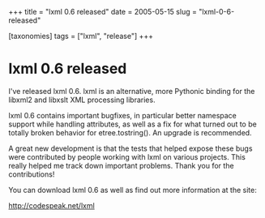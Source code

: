 +++
title = "lxml 0.6 released"
date = 2005-05-15
slug = "lxml-0-6-released"

[taxonomies]
tags = ["lxml", "release"]
+++

# lxml 0.6 released

I've released lxml 0.6. lxml is an alternative, more Pythonic binding
for the libxml2 and libxslt XML processing libraries.

lxml 0.6 contains important bugfixes, in particular better namespace
support while handling attributes, as well as a fix for what turned out
to be totally broken behavior for etree.tostring(). An upgrade is
recommended.

A great new development is that the tests that helped expose these bugs
were contributed by people working with lxml on various projects. This
really helped me track down important problems. Thank you for the
contributions!

You can download lxml 0.6 as well as find out more information at the
site:

<http://codespeak.net/lxml>
